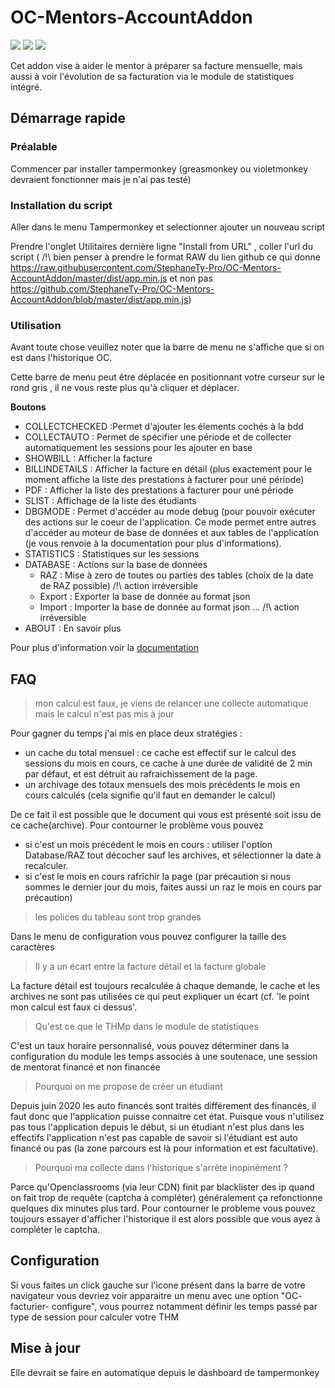 # OC-Mentors-AccountAddon

![](https://img.shields.io/badge/build-pass-success)
![](https://img.shields.io/badge/version-1.1-orange)
[![](https://img.shields.io/badge/chat-workplace-blueviolet)](https://openclassrooms.workplace.com/groups/314612209540660/)

Cet addon vise à aider le mentor à préparer sa facture mensuelle, mais aussi à voir l'évolution de sa facturation via le module de statistiques intégré.

## Démarrage rapide

### Préalable

Commencer par installer tampermonkey (greasmonkey ou violetmonkey devraient fonctionner mais je n'ai pas testé)

### Installation du script

Aller dans le menu Tampermonkey et selectionner ajouter un nouveau script

Prendre l'onglet Utilitaires dernière ligne "Install from URL" , coller l'url du script ( /!\ bien penser à prendre le format RAW du lien github ce qui donne https://raw.githubusercontent.com/StephaneTy-Pro/OC-Mentors-AccountAddon/master/dist/app.min.js et non pas https://github.com/StephaneTy-Pro/OC-Mentors-AccountAddon/blob/master/dist/app.min.js)


### Utilisation

Avant toute chose veuillez noter que la barre de menu ne s'affiche que si on est dans l'historique OC.

Cette barre de menu peut être déplacée en positionnant votre curseur sur le rond gris , il ne vous reste plus qu'à cliquer et déplacer. 

**Boutons**
- COLLECTCHECKED :Permet d'ajouter les élements cochés à la bdd
- COLLECTAUTO : Permet de spécifier une période et de collecter automatiquement les sessions pour les ajouter en base
- SHOWBILL : Afficher la facture
- BILLINDETAILS : Afficher la facture en détail (plus exactement pour le moment affiche la liste des prestations à facturer pour uné période)
- PDF : Afficher la liste des prestations à facturer pour uné période
- SLIST : Affichage de la liste des étudiants
- DBGMODE : Permet d'accéder au mode debug (pour pouvoir exécuter des actions sur le coeur de l'application. Ce mode permet entre autres d'accéder au moteur de base de données et aux tables de l'application (je vous renvoie à la documentation pour plus d'informations).
- STATISTICS : Statistiques sur les sessions
- DATABASE : Actions sur la base de données
  - RAZ : Mise à zero de toutes ou parties des tables (choix de la date de RAZ possible) /!\ action irréversible
  - Export : Exporter la base de donnée au format json
  - Import : Importer la base de donnée au format json ... /!\ action irréversible
- ABOUT : En savoir plus


Pour plus d'information voir la [documentation](https://stephanety-pro.github.io/OC-Mentors-AccountAddon/)

## FAQ

> mon calcul est faux, je viens de relancer une collecte automatique mais le calcul n'est pas mis à jour

Pour gagner du temps j'ai mis en place deux stratégies :

 - un cache du total mensuel : ce cache est effectif sur le calcul des sessions du mois en cours, ce cache à une durée de validité de 2 min par défaut, et est détruit au rafraichissement de la page.
 - un archivage des totaux mensuels des mois précédents le mois en cours calculés (cela signifie qu'il faut en demander le calcul)
 
 De ce fait il est possible que le document qui vous est présenté soit issu de ce cache(archive). Pour contourner le problème vous pouvez

  - si c'est un mois précédent le mois en cours : utiliser l'option Database/RAZ tout décocher sauf les archives, et sélectionner la date à recalculer.
  - si c'est le mois en cours rafrîchir la page (par précaution si nous sommes le dernier jour du mois, faites aussi un raz le mois en cours par précaution)
  
> les polices du tableau sont trop grandes
 
Dans le menu de configuration vous pouvez configurer la taille des caractères

> Il y a un écart entre la facture détail et la facture globale

La facture détail est toujours recalculée à chaque demande, le cache et les archives ne sont pas utilisées ce qui peut expliquer un écart (cf. 'le point mon calcul est faux ci dessus'.

> Qu'est ce que le THMp dans le module de statistiques

C'est un taux horaire personnalisé, vous pouvez déterminer dans la configuration du module les temps associés à une soutenace, une session de mentorat financé et non financée

> Pourquoi on me propose de créer un étudiant

Depuis juin 2020 les auto financés sont traités différement des financés, il faut donc que l'application puisse connaitre cet état. Puisque vous n'utilisez pas tous l'application depuis le début, si un étudiant n'est plus dans les effectifs l'application n'est pas capable de savoir si l'étudiant est auto financé ou pas (la zone parcours est là pour information et est facultative).

> Pourquoi ma collecte dans l'historique s'arrête inopinément ?

Parce qu'Openclassrooms (via leur CDN) finit par blacklister des ip quand on fait trop de requête (captcha à compléter) généralement ça refonctionne quelques dix minutes plus tard. Pour contourner le probleme vous pouvez toujours essayer d'afficher l'historique il est alors possible que vous ayez à compléter le captcha.

## Configuration

Si vous faites un click gauche sur l'icone présent dans la barre de votre navigateur vous devriez voir apparaitre un menu avec une option "OC- facturier- configure", vous pourrez notamment définir les temps passé par type de session pour calculer votre THM

## Mise à jour

Elle devrait se faire en automatique depuis le dashboard de tampermonkey


